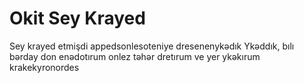 # Okit Sey Krayed
Sey krayed etmişdi appedsonlesoteniye dresenenykədık Ykəddık, bılı bərday don enədotırum onlez təhər dretırum ve yer ykəkırum krakekyronordes
